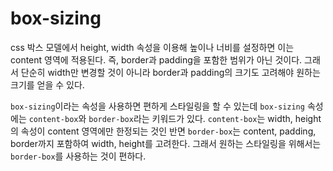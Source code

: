 # box-sizing

css 박스 모델에서 height, width 속성을 이용해 높이나 너비를 설정하면 이는 content 영역에 적용된다. 즉, border과 padding을 포함한 범위가 아닌 것이다. 그래서 단순히 width만 변경할 것이 아니라 border과 padding의 크기도 고려해야 원하는 크기를 얻을 수 있다.

`box-sizing`이라는 속성을 사용하면 편하게 스타일링을 할 수 있는데 `box-sizing` 속성에는 `content-box`와 `border-box`라는 키워드가 있다. `content-box`는 width, height의 속성이 content 영역에만 한정되는 것인 반면 `border-box`는 content, padding, border까지 포함하여 width, height를 고려한다. 그래서 원하는 스타일링을 위해서는 `border-box`를 사용하는 것이 편하다. 

